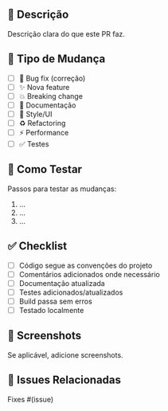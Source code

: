 ## 📝 Descrição

Descrição clara do que este PR faz.

## 🎯 Tipo de Mudança

- [ ] 🐛 Bug fix (correção)
- [ ] ✨ Nova feature
- [ ] 💥 Breaking change
- [ ] 📝 Documentação
- [ ] 🎨 Style/UI
- [ ] ♻️ Refactoring
- [ ] ⚡ Performance
- [ ] ✅ Testes

## 🧪 Como Testar

Passos para testar as mudanças:

1. ...
2. ...
3. ...

## ✅ Checklist

- [ ] Código segue as convenções do projeto
- [ ] Comentários adicionados onde necessário
- [ ] Documentação atualizada
- [ ] Testes adicionados/atualizados
- [ ] Build passa sem erros
- [ ] Testado localmente

## 📸 Screenshots

Se aplicável, adicione screenshots.

## 🔗 Issues Relacionadas

Fixes #(issue)
